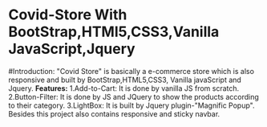 # Covid-Store With BootStrap,HTMl5,CSS3,Vanilla JavaScript,Jquery
#Introduction:
"Covid Store" is basically a e-commerce store which is also responsive and built by BootStrap,HTML5,CSS3, Vanilla javaScript and Jquery.
**Features:**
1.Add-to-Cart: It is done by vanilla JS from scratch.
2.Button-Filter: It is done by JS and JQuery to show the products according to their category.
3.LightBox: It is built by Jquery plugin-"Magnific Popup".
Besides this project also contains responsive and sticky navbar.
